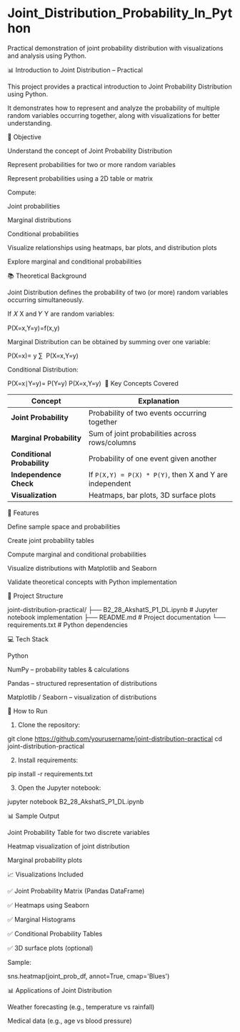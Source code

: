 # Joint_Distribution_Probability_In_Python
Practical demonstration of joint probability distribution with visualizations and analysis using Python.


📊 Introduction to Joint Distribution – Practical


This project provides a practical introduction to Joint Probability Distribution using Python. 


It demonstrates how to represent and analyze the probability of multiple random variables occurring together, along with visualizations for better understanding.

🎯 Objective


Understand the concept of Joint Probability Distribution

Represent probabilities for two or more random variables

Represent probabilities using a 2D table or matrix

Compute:

Joint probabilities

Marginal distributions

Conditional probabilities



Visualize relationships using heatmaps, bar plots, and distribution plots

Explore marginal and conditional probabilities



📚 Theoretical Background

Joint Distribution defines the probability of two (or more) random variables occurring simultaneously.

If 
𝑋
X and 
𝑌
Y are random variables:



P(X=x,Y=y)=f(x,y)


Marginal Distribution can be obtained by summing over one variable:


P(X=x)= 
y
∑
​
 P(X=x,Y=y)


Conditional Distribution:

P(X=x∣Y=y)= 
P(Y=y)
P(X=x,Y=y)
​
🔹 Key Concepts Covered


| Concept                     | Explanation                                             |
| --------------------------- | ------------------------------------------------------- |
| **Joint Probability**       | Probability of two events occurring together            |
| **Marginal Probability**    | Sum of joint probabilities across rows/columns          |
| **Conditional Probability** | Probability of one event given another                  |
| **Independence Check**      | If `P(X,Y) = P(X) * P(Y)`, then X and Y are independent |
| **Visualization**           | Heatmaps, bar plots, 3D surface plots                   |



📂 Features


Define sample space and probabilities

Create joint probability tables

Compute marginal and conditional probabilities

Visualize distributions with Matplotlib and Seaborn

Validate theoretical concepts with Python implementation


📁 Project Structure


joint-distribution-practical/
├── B2_28_AkshatS_P1_DL.ipynb      # Jupyter notebook implementation
├── README.md                      # Project documentation
└── requirements.txt               # Python dependencies

💻 Tech Stack

Python

NumPy – probability tables & calculations

Pandas – structured representation of distributions

Matplotlib / Seaborn – visualization of distributions

🚀 How to Run


1. Clone the repository:

git clone https://github.com/yourusername/joint-distribution-practical
cd joint-distribution-practical


2. Install requirements:

pip install -r requirements.txt


3. Open the Jupyter notebook:

jupyter notebook B2_28_AkshatS_P1_DL.ipynb


📊 Sample Output

Joint Probability Table for two discrete variables

Heatmap visualization of joint distribution

Marginal probability plots


📈 Visualizations Included


✅ Joint Probability Matrix (Pandas DataFrame)

✅ Heatmaps using Seaborn

✅ Marginal Histograms

✅ Conditional Probability Tables

✅ 3D surface plots (optional)


Sample:

sns.heatmap(joint_prob_df, annot=True, cmap='Blues')



📊 Applications of Joint Distribution


Weather forecasting (e.g., temperature vs rainfall)

Medical data (e.g., age vs blood pressure)

